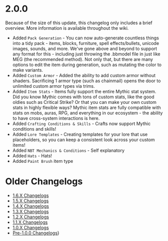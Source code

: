 2.0.0 
=====

Because of the size of this update, this changelog only includes a brief overview. More information is available throughout the wiki.

- Added `Pack Generation` - You can now auto-generate countless things into a tidy pack - items, blocks, furniture, spell effects/bullets, unicode images, sounds, and more. We've gone above and beyond to support any format for this - including just throwing the .bbmodel file in just like MEG (the recommended method). Not only that, but there are many options to edit the item during generation, such as mutating the color to make variants.
- Added `Custom Armor` - Added the ability to add custom armor without shaders. Sacrificing 1 armor type (such as chainmail) opens the door to unlimited custom armor types via trims.
- Added `Item Stats` - Items fully support the entire Mythic stat system. Did you know Mythic comes with tons of custom stats, like the good oldies such as Critical Strike? Or that you can make your own custom stats in highly flexible ways? Mythic item stats are fully compatible with stats on mobs, auras, RPG, and everything in our ecosystem - the ability to have cross-system interactions is here.
- Added `Crafting Conditions & Skills` - Crafts now support Mythic conditions and skills!
- Added `Lore Templates` - Creating templates for your lore that use placeholders, so you can keep a consistent look across your custom items!
- Added `NBT Mechanics & Conditions` - Self explanatory
- Added `Hats` - Hats!
- Added `Paint Brush` item type

Older Changelogs
================
-   [1.6.X Changelogs](/1.6.x_changelogs)
-   [1.5.X Changelogs](/1.5.x_changelogs)
-   [1.4.X Changelogs](/1.4.x_changelogs)
-   [1.3.X Changelogs](/1.3.x_changelogs)
-   [1.2.X Changelogs](/1.2.x_changelogs)
-   [1.1.X Changelogs](/1.1.x_changelogs)
-   [1.0.X Changelogs](/1.0.x_changelogs)
-   [Pre-1.0.0 Changelogs](/pre-1.0_changelogs)}